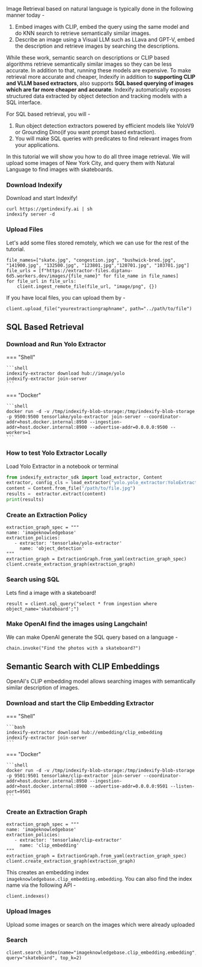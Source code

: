 Image Retrieval based on natural language is typically done in the following manner today -

1. Embed images with CLIP, embed the query using the same model and do KNN search to retrieve semantically similar images.
2. Describe an image using a Visual LLM such as LLava and GPT-V, embed the description and retrieve images by searching the descriptions.

While these work, semantic search on descriptions or CLIP based algorithms retrieve semantically similar images so they can be less accurate. In addition to that, running these models are expensive. To make retrieval more accurate and cheaper, Indexify in addition to **supporting CLIP and VLLM based extractors**, also supports **SQL based querying of images which are far more cheaper and accurate**. Indexify automatically exposes structured data extracted by object detection and tracking models with a SQL interface.

For SQL based retrieval, you will -

1. Run object detection extractors powered by efficient models like YoloV9 or Grounding Dino(if you want prompt based extraction).
2. You will make SQL queries with predicates to find relevant images from your applications.

In this tutorial we will show you how to do all three image retrieval. We will upload some images of New York City, and query them with Natural Language to find images with skateboards.

### Download Indexify
Download and start Indexify!
```
curl https://getindexify.ai | sh
indexify server -d 
```

### Upload Files
Let's add some files stored remotely, which we can use for the rest of the tutorial.
```
file_names=["skate.jpg", "congestion.jpg", "bushwick-bred.jpg", "141900.jpg", "132500.jpg", "123801.jpg","120701.jpg", "103701.jpg"]
file_urls = [f"https://extractor-files.diptanu-6d5.workers.dev/images/{file_name}" for file_name in file_names]
for file_url in file_urls:
    client.ingest_remote_file(file_url, "image/png", {})
```
If you have local files, you can upload them by -
```
client.upload_file("yourextractiongraphname", path="../path/to/file")
```

## SQL Based Retrieval 
### Download and Run Yolo Extractor
=== "Shell"

    ```shell
    indexify-extractor download hub://image/yolo
    indexify-extractor join-server
    ```

=== "Docker"

    ```shell
    docker run -d -v /tmp/indexify-blob-storage:/tmp/indexify-blob-storage -p 9500:9500 tensorlake/yolo-extractor join-server --coordinator-addr=host.docker.internal:8950 --ingestion-addr=host.docker.internal:8900 --advertise-addr=0.0.0.0:9500 --workers=1
    ```

### How to test Yolo Extractor Locally
Load Yolo Extractor in a notebook or terminal
```python
from indexify_extractor_sdk import load_extractor, Content
extractor, config_cls = load_extractor("yolo.yolo_extractor:YoloExtractor")
content = Content.from_file("/path/to/file.jpg")
results =  extractor.extract(content)
print(results)
```

### Create an Extraction Policy
```
extraction_graph_spec = """
name: 'imageknowledgebase'
extraction_policies:
   - extractor: 'tensorlake/yolo-extractor'
     name: 'object_detection'
"""
extraction_graph = ExtractionGraph.from_yaml(extraction_graph_spec)
client.create_extraction_graph(extraction_graph)
```

### Search using SQL
Lets find a image with a skateboard! 
```
result = client.sql_query("select * from ingestion where object_name='skateboard';")
```

### Make OpenAI find the images using Langchain! 
We can make OpenAI generate the SQL query based on a language -
```
chain.invoke("Find the photos with a skateboard?")
```
## Semantic Search with CLIP Embeddings
OpenAI's CLIP embedding model allows searching images with semantically similar description of images. 

### Download and start the Clip Embedding Extractor

=== "Shell"

    ```bash
    indexify-extractor download hub://embedding/clip_embedding
    indexify-extractor join-server
    ```
=== "Docker"

    ```shell
    docker run -d -v /tmp/indexify-blob-storage:/tmp/indexify-blob-storage -p 9501:9501 tensorlake/clip-extractor join-server --coordinator-addr=host.docker.internal:8950 --ingestion-addr=host.docker.internal:8900 --advertise-addr=0.0.0.0:9501 --listen-port=9501
    ```


### Create an Extraction Graph 
```
extraction_graph_spec = """
name: 'imageknowledgebase'
extraction_policies:
   - extractor: 'tensorlake/clip-extractor'
     name: 'clip_embedding'
"""
extraction_graph = ExtractionGraph.from_yaml(extraction_graph_spec)
client.create_extraction_graph(extraction_graph)
```
This creates an embedding index `imageknowledgebase.clip_embedding.embedding`. You can also find the index name via the following API - 

```
client.indexes()
```

### Upload Images
Upload some images or search on the images which were already uploaded

### Search
```
client.search_index(name="imageknowledgebase.clip_embedding.embedding", query="skateboard", top_k=2)
```
